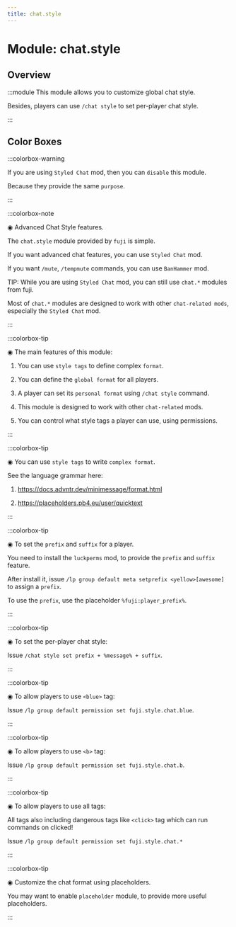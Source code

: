 ```yaml
---
title: chat.style
---
```



# Module: chat.style

## Overview
:::module
  This module allows you to customize global chat style.
  
  Besides, players can use `/chat style` to set per-player chat style.


:::
## Color Boxes

:::colorbox-warning

  If you are using `Styled Chat` mod, then you can `disable` this module.
  
  Because they provide the same `purpose`.


:::

:::colorbox-note

  ◉ Advanced Chat Style features.
  
  The `chat.style` module provided by `fuji` is simple.
  
  If you want advanced chat features, you can use `Styled Chat` mod.
  
  If you want `/mute`, `/tempmute` commands, you can use `BanHammer` mod.
  
  
  
  TIP: While you are using `Styled Chat` mod, you can still use `chat.*` modules from fuji.
  
  Most of `chat.*` modules are designed to work with other `chat-related mods`, especially the `Styled Chat` mod.


:::

:::colorbox-tip

  ◉ The main features of this module:
  
  1. You can use `style tags` to define complex `format`.
  
  2. You can define the `global format` for all players.
  
  3. A player can set its `personal format` using `/chat style` command.
  
  4. This module is designed to work with other `chat-related` mods.
  
  5. You can control what style tags a player can use, using permissions.


:::

:::colorbox-tip

  ◉ You can use `style tags` to write `complex format`.
  
  
  
  See the language grammar here:
  
  1. https://docs.advntr.dev/minimessage/format.html
  
  2. https://placeholders.pb4.eu/user/quicktext


:::

:::colorbox-tip

  ◉ To set the `prefix` and `suffix` for a player.
  
  
  
  You need to install the `luckperms` mod, to provide the `prefix` and `suffix` feature.
  
  After install it, issue `/lp group default meta setprefix <yellow>[awesome]` to assign a `prefix`.
  
  To use the `prefix`, use the placeholder `%fuji:player_prefix%`.


:::

:::colorbox-tip

  ◉ To set the per-player chat style:
  
  Issue `/chat style set prefix + %message% + suffix`.


:::

:::colorbox-tip

  ◉ To allow players to use `<blue>` tag:
  
  Issue `/lp group default permission set fuji.style.chat.blue`.


:::

:::colorbox-tip

  ◉ To allow players to use `<b>` tag:
  
  Issue `/lp group default permission set fuji.style.chat.b`.


:::

:::colorbox-tip

  ◉ To allow players to use all tags:
  
  All tags also including dangerous tags like `<click>` tag which can run commands on clicked!
  
  Issue `/lp group default permission set fuji.style.chat.*`


:::

:::colorbox-tip

  ◉ Customize the chat format using placeholders.
  
  You may want to enable `placeholder` module, to provide more useful placeholders.


:::

